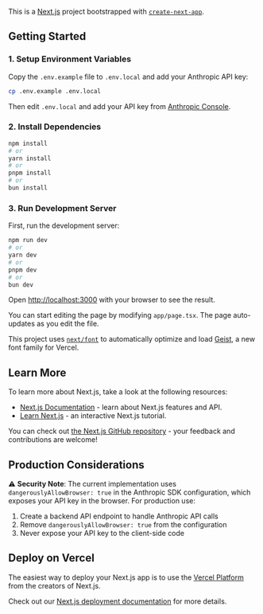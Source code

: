 This is a [Next.js](https://nextjs.org) project bootstrapped with [`create-next-app`](https://nextjs.org/docs/app/api-reference/cli/create-next-app).

## Getting Started

### 1. Setup Environment Variables

Copy the `.env.example` file to `.env.local` and add your Anthropic API key:

```bash
cp .env.example .env.local
```

Then edit `.env.local` and add your API key from [Anthropic Console](https://console.anthropic.com/settings/keys).

### 2. Install Dependencies

```bash
npm install
# or
yarn install
# or
pnpm install
# or
bun install
```

### 3. Run Development Server

First, run the development server:

```bash
npm run dev
# or
yarn dev
# or
pnpm dev
# or
bun dev
```

Open [http://localhost:3000](http://localhost:3000) with your browser to see the result.

You can start editing the page by modifying `app/page.tsx`. The page auto-updates as you edit the file.

This project uses [`next/font`](https://nextjs.org/docs/app/building-your-application/optimizing/fonts) to automatically optimize and load [Geist](https://vercel.com/font), a new font family for Vercel.

## Learn More

To learn more about Next.js, take a look at the following resources:

- [Next.js Documentation](https://nextjs.org/docs) - learn about Next.js features and API.
- [Learn Next.js](https://nextjs.org/learn) - an interactive Next.js tutorial.

You can check out [the Next.js GitHub repository](https://github.com/vercel/next.js) - your feedback and contributions are welcome!

## Production Considerations

⚠️ **Security Note**: The current implementation uses `dangerouslyAllowBrowser: true` in the Anthropic SDK configuration, which exposes your API key in the browser. For production use:

1. Create a backend API endpoint to handle Anthropic API calls
2. Remove `dangerouslyAllowBrowser: true` from the configuration
3. Never expose your API key to the client-side code

## Deploy on Vercel

The easiest way to deploy your Next.js app is to use the [Vercel Platform](https://vercel.com/new?utm_medium=default-template&filter=next.js&utm_source=create-next-app&utm_campaign=create-next-app-readme) from the creators of Next.js.

Check out our [Next.js deployment documentation](https://nextjs.org/docs/app/building-your-application/deploying) for more details.
